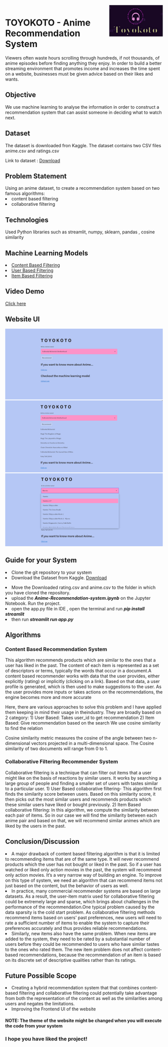 <a href="https://myanimelist.net/">
    <img src="https://github.com/Anushka-Gamad/Microsoft-Engage-22/blob/main/images/Logo1.png" alt="toyokoto" title="toyokoto" align="right" height="100" />
</a>

# TOYOKOTO - Anime Recommendation System
Viewers often waste hours scrolling through hundreds, if not thousands, of anime episodes before finding anything they enjoy. In order to build a better streaming environment that promotes income and increases the time spent on a website, businesses must be given advice based on their likes and wants.


<h2>Objective</h2>
We use machine learning to analyse the information in order to construct a recommendation system that can assist someone in deciding what to watch next.


<h2>Dataset</h2>
The dataset is downloaded fron Kaggle. The dataset contains two CSV files anime.csv and ratings.csv 
<p>Link to dataset : <a href="https://www.kaggle.com/datasets/CooperUnion/anime-recommendations-database">Download</a></p>


<h2>Problem Statement</h2>
Using an anime dataset, to create a recommendation system based on two famous algorithms:
<li>content based filtering </li>
<li>collaborative filtering</li>


<h2>Technologies</h2>
Used Python libraries such as streamlit, numpy, sklearn, pandas , cosine similarity


<h2>Machine Learning Models</h2>
<li><a href="https://github.com/Anushka-Gamad/Microsoft-Engage-22/blob/main/Anime-Recommendation-system.ipynb">Content Based Filtering</a></li>
<li><a href="https://github.com/Anushka-Gamad/Microsoft-Engage-22/blob/main/User%20Based%20Collaborative%20filtering.ipynb">User Based Filtering</a></li>
<li><a href="https://github.com/Anushka-Gamad/Microsoft-Engage-22/blob/main/Item%20Based%20Collaborative%20filtering.ipynb">Item Based Filtering</a></li>


<h2>Video Demo</h2>
<a href="https://drive.google.com/file/d/1T2NpU394xp4LxyDRR5C6KAqkeKWH5xCT/view?usp=sharing">Click here</a>


<h2>Website UI</h2>
<img src="https://github.com/Anushka-Gamad/Microsoft-Engage-22/blob/main/images/image1.png" alt="toyokoto" title="image1" align="centre"/>
<img src="https://github.com/Anushka-Gamad/Microsoft-Engage-22/blob/main/images/image2.png" alt="toyokoto" title="image2" align="centre"/>
<img src="https://github.com/Anushka-Gamad/Microsoft-Engage-22/blob/main/images/image3.png" alt="toyokoto" title="image3" align="centre"/>



<h2>Guide for your System</h2>
<li>Clone the git repository to your system</li>
<li>Download the Dataset from Kaggle. <a href="https://www.kaggle.com/datasets/CooperUnion/anime-recommendations-database">Download</a></p></li>
<li>Move the Downloaded rating.csv and anime.csv to the folder in which you have cloned the repository.</li>
<li>upload the <b><i>Anime-Recommendation-system.ipynb</i></b> on the Jupyter Notebook. Run the project.</li>
    <li>open the app.py file in IDE , open the terminal and run <b><i>pip install streamlit</b></i></li>
    <li>then run <b><i>streamlit run app.py</i></b></li>


<h2>Algorithms</h2>
<h3>Content Based Recommendation System</h3>
<p>This algorithm recommends products which are similar to the ones that a user has liked in the past. The content of each
item is represented as a set of descriptors or terms, typically the words that occur in a document.A content based recommender
works with data that the user provides, either explicitly (rating) or implicitly (clicking on a link). Based on that data, a user profile is
generated, which is then used to make suggestions to the user. As the user provides more inputs or takes actions on the
    recommendations, the engine becomes more and more accurate</p>
    
<p>Here, there are various approaches to solve this problem and I have applied them keeping in mind their usage in theindustry.
They are broadly based on 2 category:
1) User Based: Takes user_id to get recommendation
2) Item Based: Give recommendation based on the search
    We use cosine similarity to find the relation</p>
<p>Cosine similarity metric measures the cosine of the angle between two n-dimensional vectors projected in a
    multi-dimensional space. The Cosine similarity of two documents will range from 0 to 1.</p>

 <h3>Collaborative Filtering Recommender System</h3>
Collaborative filtering is a technique that can filter out items that a user might like on the basis of reactions by similar users. It works by
searching a large group of people and finding a smaller set of users with tastes similar to a particular user.
1) User Based collaborative filtering- This algorithm first finds the similarity score between users. Based on this
similarity score, it then picks out the most similar users and recommends products which these similar users have liked
or bought previously.
2) Item Based collaborative filtering: In this algorithm, we compute the similarity between each pair of items. So in our
case we will find the similarity between each anime pair and based on that, we will recommend similar animes which
are liked by the users in the past.

  
 <h2>Conclusion/Discussion</h2>
<li>A major drawback of content based filtering algorithm is that it is limited to recommending items that are of the same type. It will never
recommend products which the user has not bought or liked in the past. So if a user has watched or liked only action movies in
the past, the system will recommend only action movies. It’s a very narrow way of building an engine.
To improve on this type of system, we need an algorithm that can recommend items not just based on the content, but the
  behavior of users as well.</li>
<li>In practice, many commercial recommender systems are based on large datasets. As a result, the user-item matrix used
for collaborative filtering could be extremely large and sparse, which brings about challenges in the performance of the
recommendation.One typical problem caused by the data sparsity is the cold start problem. As collaborative filtering
methods recommend items based on users' past preferences, new users will need to rate a sufficient number of items to
enable the system to capture their preferences accurately and thus provides reliable recommendations.</li>
<li>Similarly, new items also have the same problem. When new items are added to the system, they need to be rated by a
substantial number of users before they could be recommended to users who have similar tastes to the ones who
rated them. The new item problem does not affect content-based recommendations, because the recommendation of
  an item is based on its discrete set of descriptive qualities rather than its ratings.</li>
  
  
  <h2>Future Possible Scope</h2>
<li>Creating a hybrid recommendation system that that combines content-based filtering and collaborative filtering could
potentially take advantage from both the representation of the content as well as the similarities among users and
negates the limitations.</li>
<li>Improving the Frontend UI of the website</li>

<h4>NOTE: The theme of the website might be changed when you will execute the code from your system</h4>
<h3>I hope you have liked the project!</h3>
